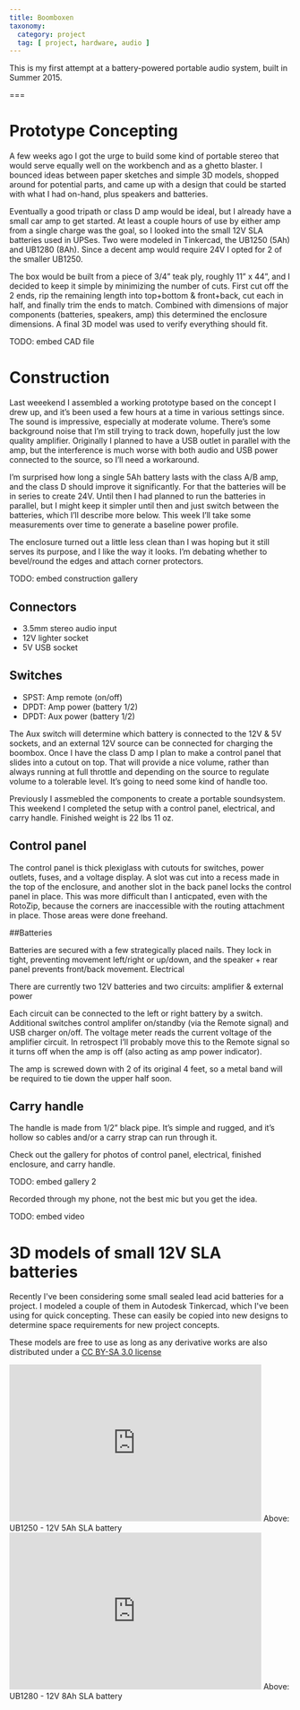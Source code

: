 ```yaml
---
title: Boomboxen
taxonomy:
  category: project
  tag: [ project, hardware, audio ]
---
```


This is my first attempt at a battery-powered portable audio system, built in Summer 2015.

===

# Prototype Concepting
A few weeks ago I got the urge to build some kind of portable stereo that would serve equally well on the workbench and as a ghetto blaster. I bounced ideas between paper sketches and simple 3D models, shopped around for potential parts, and came up with a design that could be started with what I had on-hand, plus speakers and batteries.

Eventually a good tripath or class D amp would be ideal, but I already have a small car amp to get started. At least a couple hours of use by either amp from a single charge was the goal, so I looked into the small 12V SLA batteries used in UPSes. Two were modeled in Tinkercad, the UB1250 (5Ah) and UB1280 (8Ah). Since a decent amp would require 24V I opted for 2 of the smaller UB1250.

The box would be built from a piece of 3/4” teak ply, roughly 11” x 44”, and I decided to keep it simple by minimizing the number of cuts. First cut off the 2 ends, rip the remaining length into top+bottom & front+back, cut each in half, and finally trim the ends to match. Combined with dimensions of major components (batteries, speakers, amp) this determined the enclosure dimensions. A final 3D model was used to verify everything should fit.

TODO: embed CAD file

# Construction
Last weeekend I assembled a working prototype based on the concept I drew up, and it’s been used a few hours at a time in various settings since. The sound is impressive, especially at moderate volume. There’s some background noise that I’m still trying to track down, hopefully just the low quality amplifier. Originally I planned to have a USB outlet in parallel with the amp, but the interference is much worse with both audio and USB power connected to the source, so I’ll need a workaround.

I’m surprised how long a single 5Ah battery lasts with the class A/B amp, and the class D should improve it significantly. For that the batteries will be in series to create 24V. Until then I had planned to run the batteries in parallel, but I might keep it simpler until then and just switch between the batteries, which I’ll describe more below. This week I’ll take some measurements over time to generate a baseline power profile.

The enclosure turned out a little less clean than I was hoping but it still serves its purpose, and I like the way it looks. I’m debating whether to bevel/round the edges and attach corner protectors.

TODO: embed construction gallery

## Connectors

  -  3.5mm stereo audio input
  -  12V lighter socket
  -  5V USB socket

## Switches

  -  SPST: Amp remote (on/off)
  -  DPDT: Amp power (battery 1/2)
  -  DPDT: Aux power (battery 1/2)

The Aux switch will determine which battery is connected to the 12V & 5V sockets, and an external 12V source can be connected for charging the boombox. Once I have the class D amp I plan to make a control panel that slides into a cutout on top. That will provide a nice volume, rather than always running at full throttle and depending on the source to regulate volume to a tolerable level. It’s going to need some kind of handle too.

Previously I assmebled the components to create a portable soundsystem. This weekend I completed the setup with a control panel, electrical, and carry handle. Finished weight is 22 lbs 11 oz.

## Control panel

The control panel is thick plexiglass with cutouts for switches, power outlets, fuses, and a voltage display. A slot was cut into a recess made in the top of the enclosure, and another slot in the back panel locks the control panel in place. This was more difficult than I anticpated, even with the RotoZip, because the corners are inaccessible with the routing attachment in place. Those areas were done freehand.

##Batteries

Batteries are secured with a few strategically placed nails. They lock in tight, preventing movement left/right or up/down, and the speaker + rear panel prevents front/back movement.
Electrical

There are currently two 12V batteries and two circuits: amplifier & external power

Each circuit can be connected to the left or right battery by a switch. Additional switches control amplifer on/standby (via the Remote signal) and USB charger on/off. The voltage meter reads the current voltage of the amplifier circuit. In retrospect I’ll probably move this to the Remote signal so it turns off when the amp is off (also acting as amp power indicator).

The amp is screwed down with 2 of its original 4 feet, so a metal band will be required to tie down the upper half soon.

## Carry handle

The handle is made from 1/2” black pipe. It’s simple and rugged, and it’s hollow so cables and/or a carry strap can run through it.

Check out the gallery for photos of control panel, electrical, finished enclosure, and carry handle.

TODO: embed gallery 2

Recorded through my phone, not the best mic but you get the idea.

TODO: embed video

# 3D models of small 12V SLA batteries
Recently I've been considering some small sealed lead acid batteries for a project. I modeled a couple of them in Autodesk Tinkercad, which I've been using for quick concepting. These can easily be copied into new designs to determine space requirements for new project concepts. 

These models are free to use as long as any derivative works are also distributed under a [CC BY-SA 3.0 license](https://creativecommons.org/licenses/by-sa/3.0/)

<iframe width="450" height="280" src="https://tinkercad.com/embed/cak11NGvWtF?editbtn=1" frameborder="0" marginwidth="0" marginheight="0" scrolling="no"></iframe>
Above: UB1250 - 12V 5Ah SLA battery

<iframe width="450" height="280" src="https://tinkercad.com/embed/5xivns3SLOG?editbtn=1" frameborder="0" marginwidth="0" marginheight="0" scrolling="no"></iframe>
Above: UB1280 - 12V 8Ah SLA battery
